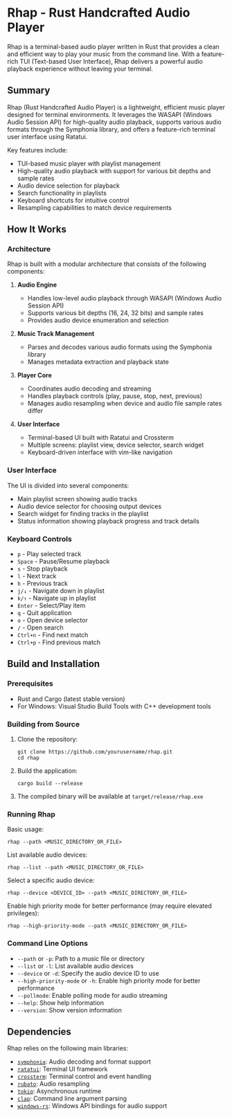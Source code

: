 # Rhap - Rust Handcrafted Audio Player

Rhap is a terminal-based audio player written in Rust that provides a clean and efficient way to play your music from the command line. With a feature-rich TUI (Text-based User Interface), Rhap delivers a powerful audio playback experience without leaving your terminal.

## Summary

Rhap (Rust Handcrafted Audio Player) is a lightweight, efficient music player designed for terminal environments. It leverages the WASAPI (Windows Audio Session API) for high-quality audio playback, supports various audio formats through the Symphonia library, and offers a feature-rich terminal user interface using Ratatui.

Key features include:
- TUI-based music player with playlist management
- High-quality audio playback with support for various bit depths and sample rates
- Audio device selection for playback
- Search functionality in playlists
- Keyboard shortcuts for intuitive control
- Resampling capabilities to match device requirements

## How It Works

### Architecture

Rhap is built with a modular architecture that consists of the following components:

1. **Audio Engine**
   - Handles low-level audio playback through WASAPI (Windows Audio Session API)
   - Supports various bit depths (16, 24, 32 bits) and sample rates
   - Provides audio device enumeration and selection

2. **Music Track Management**
   - Parses and decodes various audio formats using the Symphonia library
   - Manages metadata extraction and playback state

3. **Player Core**
   - Coordinates audio decoding and streaming
   - Handles playback controls (play, pause, stop, next, previous)
   - Manages audio resampling when device and audio file sample rates differ

4. **User Interface**
   - Terminal-based UI built with Ratatui and Crossterm
   - Multiple screens: playlist view, device selector, search widget
   - Keyboard-driven interface with vim-like navigation

### User Interface

The UI is divided into several components:
- Main playlist screen showing audio tracks
- Audio device selector for choosing output devices
- Search widget for finding tracks in the playlist
- Status information showing playback progress and track details

### Keyboard Controls

- `p` - Play selected track
- `Space` - Pause/Resume playback
- `s` - Stop playback
- `l` - Next track
- `h` - Previous track
- `j/↓` - Navigate down in playlist
- `k/↑` - Navigate up in playlist
- `Enter` - Select/Play item
- `q` - Quit application
- `o` - Open device selector
- `/` - Open search
- `Ctrl+n` - Find next match
- `Ctrl+p` - Find previous match

## Build and Installation

### Prerequisites

- Rust and Cargo (latest stable version)
- For Windows: Visual Studio Build Tools with C++ development tools

### Building from Source

1. Clone the repository:
   ```
   git clone https://github.com/yourusername/rhap.git
   cd rhap
   ```

2. Build the application:
   ```
   cargo build --release
   ```

3. The compiled binary will be available at `target/release/rhap.exe`

### Running Rhap

Basic usage:
```
rhap --path <MUSIC_DIRECTORY_OR_FILE>
```

List available audio devices:
```
rhap --list --path <MUSIC_DIRECTORY_OR_FILE>
```

Select a specific audio device:
```
rhap --device <DEVICE_ID> --path <MUSIC_DIRECTORY_OR_FILE>
```

Enable high priority mode for better performance (may require elevated privileges):
```
rhap --high-priority-mode --path <MUSIC_DIRECTORY_OR_FILE>
```

### Command Line Options

- `--path` or `-p`: Path to a music file or directory
- `--list` or `-l`: List available audio devices
- `--device` or `-d`: Specify the audio device ID to use
- `--high-priority-mode` or `-h`: Enable high priority mode for better performance
- `--pollmode`: Enable polling mode for audio streaming
- `--help`: Show help information
- `--version`: Show version information

## Dependencies

Rhap relies on the following main libraries:
- [`symphonia`](https://github.com/pdeljanov/symphonia): Audio decoding and format support
- [`ratatui`](https://github.com/ratatui-org/ratatui): Terminal UI framework
- [`crossterm`](https://github.com/crossterm-rs/crossterm): Terminal control and event handling
- [`rubato`](https://github.com/HEnquist/rubato): Audio resampling
- [`tokio`](https://github.com/tokio-rs/tokio): Asynchronous runtime
- [`clap`](https://github.com/clap-rs/clap): Command line argument parsing
- [`windows-rs`](https://github.com/microsoft/windows-rs): Windows API bindings for audio support
